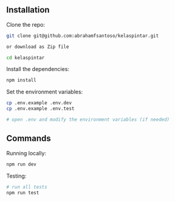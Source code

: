 ## Installation

Clone the repo:

```bash
git clone git@github.com:abrahamfsantoso/kelaspintar.git

or download as Zip file

cd kelaspintar
```

Install the dependencies:

```bash
npm install
```

Set the environment variables:

```bash
cp .env.example .env.dev
cp .env.example .env.test

# open .env and modify the environment variables (if needed)
```
## Commands

Running locally:

```bash
npm run dev
```

Testing:

```bash
# run all tests
npm run test
```
